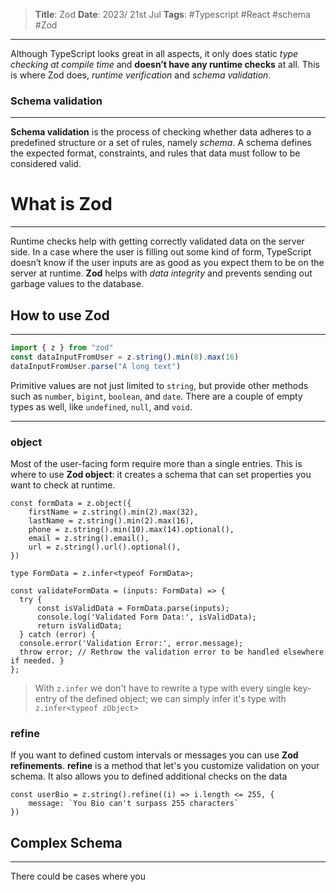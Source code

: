 > **Title**: Zod
> **Date**: 2023/ 21st Jul
> **Tags**:  #Typescript #React #schema #Zod
---

Although TypeScript looks great in all aspects, it only does static *type checking at compile time* and **doesn’t have any runtime checks** at all.
This is where Zod does, *runtime verification* and *schema validation*.

### Schema validation
---
**Schema validation** is the process of checking whether data adheres to a predefined structure or a set of rules, namely *schema*. A schema defines the expected format, constraints, and rules that data must follow to be considered valid. 

# What is Zod
---
Runtime checks help with getting correctly validated data on the server side. In a case where the user is filling out some kind of form, TypeScript doesn’t know if the user inputs are as good as you expect them to be on the server at runtime.
**Zod** helps with *data integrity* and prevents sending out garbage values to the database. 

## How to use Zod
---
```TypeScript
import { z } from "zod"
const dataInputFromUser = z.string().min(8).max(16)
dataInputFromUser.parse("A long text")
```

Primitive values are not just limited to `string`, but provide other methods such as `number`, `bigint`, `boolean`, and `date`. There are a couple of empty types as well, like `undefined`, `null`, and `void`.

---
### object
Most of the user-facing form require more than a single entries. This is where to use **Zod object**: it creates a schema that can set properties you want to check at runtime.
```TS
const formData = z.object({
	firstName = z.string().min(2).max(32),
	lastName = z.string().min(2).max(16),
	phone = z.string().min(10).max(14).optional(),
	email = z.string().email(),
	url = z.string().url().optional(),
})

type FormData = z.infer<typeof FormData>;

const validateFormData = (inputs: FormData) => {
  try {
	  const isValidData = FormData.parse(inputs);
	  console.log('Validated Form Data:', isValidData);
	  return isValidData;
  } catch (error) {
  console.error('Validation Error:', error.message);
  throw error; // Rethrow the validation error to be handled elsewhere if needed. }
};
```

>With `z.infer` we don't have to rewrite a type with every single key-entry of the defined object; we can simply infer it's type with `z.infer<typeof zObject>`

### refine
If you want to defined custom intervals or messages you can use **Zod refinements**.
**refine** is a method that let's you customize validation on your schema. It also allows you to defined additional checks on the data
```TS
const userBio = z.string().refine((i) => i.length <= 255, {
	message: `You Bio can't surpass 255 characters`
})
```

## Complex Schema
---
There could be cases where you
